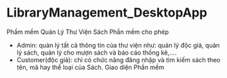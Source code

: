 # LibraryManagement_DesktopApp
Phầm mềm Quản Lý Thư Viện Sách
 Phần mềm cho phép 
  - Admin: quản lý tất cả thông tin của thư viện như: quản lý độc giả, quản lý sách, quản lý cho mượn sách và báo cáo thống kê,....
  - Customer(độc giả): chỉ có chức năng đăng nhập và tìm kiếm sách theo tên, mã hay thể loại của Sách.
Giao diện Phần mềm 

  
